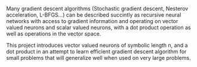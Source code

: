 Many gradient descent algorithms (Stochastic gradient descent, Nesterov acceleration, L-BFGS...) can be  described succintly as recursive neural networks with access to gradient information and operating on vector valued neurons and scalar valued neurons, with a dot product operation as well as operations in the vector space.

This project introduces vector valued neurons of symbolic length n, and a dot product in an attempt to learn efficient gradient descent algorithm for small problems that will generalize well when used on very large problems.
